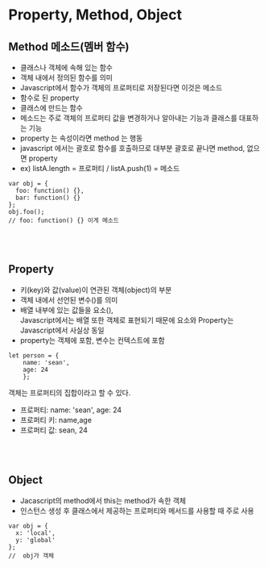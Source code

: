 # Property, Method, Object

## Method 메소드(멤버 함수)

- 클래스나 객체에 속해 있는 함수
- 객체 내에서 정의된 함수를 의미
- Javascript에서 함수가 객체의 프로퍼티로 저장된다면 이것은 메소드
- 함수로 된 property
- 클래스에 만드는 함수
- 메소드는 주로 객체의 프로퍼티 값을 변경하거나 알아내는 기능과 클래스를 대표하는 기능
- property 는 속성이라면 method 는 행동
- javascript 에서는 괄호로 함수를 호출하므로 대부분 괄호로 끝나면 method, 없으면 property
- ex) listA.length = 프로퍼티 / listA.push(1) = 메소드

```JS
var obj = {
  foo: function() {},
  bar: function() {}
};
obj.foo();
// foo: function() {} 이게 메소드
```

</br>
</br>

## Property

- 키(key)와 값(value)이 연관된 객체(object)의 부분
- 객체 내에서 선언된 변수()를 의미
- 배열 내부에 있는 값들을 요소(), </br>
  Javascript에서는 배열 또한 객체로 표현되기 때문에 요소와 Property는 Javascript에서 사실상 동일
- property는 객체에 포함, 변수는 컨텍스트에 포함

```JS
let person = {
	name: 'sean',
    age: 24
    };
```

객체는 프로퍼티의 집합이라고 할 수 있다.

- 프로퍼티: name: 'sean', age: 24
- 프로퍼티 키: name,age
- 프로퍼티 값: sean, 24

</br>
</br>

## Object

- Jacascript의 method에서 this는 method가 속한 객체
- 인스턴스 생성 후 클래스에서 제공하는 프로퍼티와 메서드를 사용할 때 주로 사용

```JS
var obj = {
  x: 'local',
  y: 'global'
};
//  obj가 객체
```
